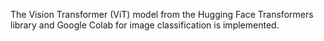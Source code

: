 The Vision Transformer (ViT) model from the Hugging Face Transformers library and Google Colab for image classification is implemented.
